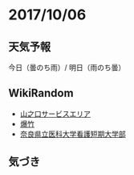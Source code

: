 # 2017/10/06

## 天気予報

今日（曇のち雨）/ 明日（雨のち曇）

## WikiRandom

* [山之口サービスエリア](https://ja.wikipedia.org/wiki/%E5%B1%B1%E4%B9%8B%E5%8F%A3%E3%82%B5%E3%83%BC%E3%83%93%E3%82%B9%E3%82%A8%E3%83%AA%E3%82%A2)
* [爆竹](https://ja.wikipedia.org/wiki/%E7%88%86%E7%AB%B9)
* [奈良県立医科大学看護短期大学部](https://ja.wikipedia.org/wiki/%E5%A5%88%E8%89%AF%E7%9C%8C%E7%AB%8B%E5%8C%BB%E7%A7%91%E5%A4%A7%E5%AD%A6%E7%9C%8B%E8%AD%B7%E7%9F%AD%E6%9C%9F%E5%A4%A7%E5%AD%A6%E9%83%A8)

## 気づき

